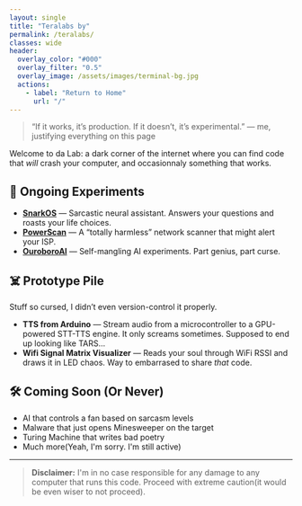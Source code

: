 ```yaml
---
layout: single
title: "Teralabs by"
permalink: /teralabs/
classes: wide
header:
  overlay_color: "#000"
  overlay_filter: "0.5"
  overlay_image: /assets/images/terminal-bg.jpg
  actions:
    - label: "Return to Home"
      url: "/"
---
```


> “If it works, it’s production. If it doesn’t, it’s experimental.” — me, justifying everything on this page

Welcome to da Lab: a dark corner of the internet where you can find code that *will* crash your computer, and occasionnaly something that works.

## 🔬 Ongoing Experiments

- **[SnarkOS](/snarkos/)** — Sarcastic neural assistant. Answers your questions and roasts your life choices.
- **[PowerScan](/powerscan/)** — A “totally harmless” network scanner that might alert your ISP.
- **[OuroboroAI](/powerscan/)** — Self-mangling AI experiments. Part genius, part curse.

## ☠️ Prototype Pile

Stuff so cursed, I didn’t even version-control it properly.

- **TTS from Arduino** — Stream audio from a microcontroller to a GPU-powered STT-TTS engine. It only screams sometimes. Supposed to end up looking like TARS...
- **Wifi Signal Matrix Visualizer** — Reads your soul through WiFi RSSI and draws it in LED chaos. Way to embarrased to share *that* code.

## 🛠️ Coming Soon (Or Never)

- AI that controls a fan based on sarcasm levels
- Malware that just opens Minesweeper on the target
- Turing Machine that writes bad poetry
- Much more(Yeah, I'm sorry. I'm still active)

---

> **Disclaimer:** I'm in no case responsible for any damage to any computer that runs this code. Proceed with extreme caution(it would be even wiser to not proceed).
